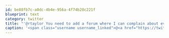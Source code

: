 ```yaml
---
id: be88fb7c-a0dc-4b4e-956a-4f74b28c221f
blueprint: text
category: twitter
title: "'@rtaylor You need to add a forum where I can complain about every little thing in this town."
caption: '<span class="username username_linked">@<a href="https://twitter.com/rtaylor" title="Elon Musk">rtaylor</a></span> You need to add a forum where I can complain about every little thing in this town.'
---
```

